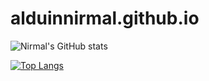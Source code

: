 # alduinnirmal.github.io
![Nirmal's GitHub stats](https://github-readme-stats.vercel.app/api?username=alduinnirmal&show_icons=true)



[![Top Langs](https://github-readme-stats.vercel.app/api/top-langs/?username=anuraghazra&layout=compact)](https://github.com/anuraghazra/github-readme-stats)
